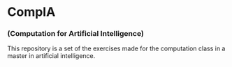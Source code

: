 # CompIA 
### (Computation for Artificial Intelligence)
This repository is a set of the exercises made for the computation class in a master in artificial intelligence.

